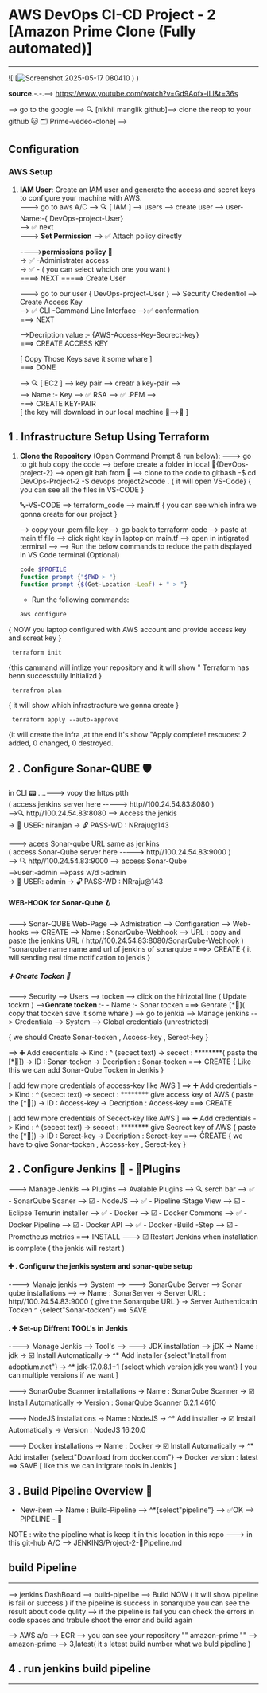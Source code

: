 # AWS DevOps CI-CD Project - 2 [Amazon Prime Clone (Fully automated)]
************************************************************************
![![![Screenshot 2025-05-17 080410](https://github.com/user-attachments/assets/b54d2bb1-9ca0-4d99-8da5-e17f0b28ca4e)
)
)

**source**.-.-.--> https://www.youtube.com/watch?v=Gd9Aofx-iLI&t=36s
 
 --> go to the google --> 🔍 [nikhil manglik github]--> clone the reop to your github 🐱 🗂️ Prime-vedeo-clone] -->  

## Configuration
### AWS Setup
1. **IAM User**: Create an IAM user and generate the access and secret keys to configure your machine with AWS.<br>
     ---> go to aws A/C --> 🔍 [ IAM ] --> users --> create user --> user-Name:-{ DevOps-project-User}<br>
        -->  ✅  next <br>
   ---> **Set Permission**
       --> ✅ Attach policy directly <br>
   
   ---->**permissions policy** 🔐<br>
      -> ✅ -Administrater access<br>
      -> ✅ - ( you can select whcich one you want )<br>
       ====> NEXT    =====> Create User<br>

   ---> go to our user { DevOps-project-User } --> Security Credentiol --> Create Access Key<br>
       --> ✅ CLI -Cammand Line Interface -->✅ confermation<br>
                                     ===> NEXT<br>
   
   -->Decription value :- {AWS-Access-Key-Secrect-key}<br>
                                    ===> CREATE ACCESS KEY<br>
   
   [ Copy Those Keys save it some whare ] <br>
                                   ===> DONE <br>
   
   --> 🔍 [ EC2 ] --> key pair --> creatr a key-pair --> <br>
      -->  Name :- Key   --> ✅ RSA --> ✅ .PEM --> <br>
                                   ===> CREATE KEY-PAIR<br>
   [ the key will download in our local machine 📁-->📄 ] <br>
   
## 1 . Infrastructure Setup Using Terraform

1. **Clone the Repository** (Open Command Prompt & run below):
   ---> go to git hub copy the code --> before create a folder in local 📁{DevOps-project-2}
    --> open git bah from 📁 --> clone to the code to gitbash
   -$ cd DevOps-Project-2 
   -$ devops project2>code . { it will open VS-Code}
     { you can see all the files in VS-CODE }

   🔤-VS-CODE  ==> terraform_code --> main.tf
   { you can see which infra we gonna create for our project }

   --> copy your .pem file key --> go back to terraform code --> paste at main.tf file
   --> click right key in laptop on main.tf --> open in intigrated terminal -->
   --> Run the below commands to reduce the path displayed in VS Code terminal (Optional)
     ```bash
     code $PROFILE
     function prompt {"$PWD > "}
     function prompt {$(Get-Location -Leaf) + " > "}
     ```
     - Run the following commands:
     ```bash
     aws configure
 { NOW you laptop configured with AWS account and provide access key and screat key }
 
     terraform init
  {this cammand will intlize your repository
  and it will show " Terraform has benn successfully Initializd }

     terrafrom plan
  { it will show which infrastracture we gonna create }
  
     terraform apply --auto-approve
  {it will create the infra ,at the end it's show "Apply complete! resouces: 2 added, 0 changed, 0 destroyed.  
 
     
 ## 2 . Configure Sonar-QUBE 🛡️

 in CLI 📟 ....---> vopy the https ptth<br>
 ( access jenkins server here -----> http//100.24.54.83:8080 )<br>
-->🔍 http//100.24.54.83:8080 --> Access the jenkis <br>
    -> 👤 USER: niranjan -> 🔓 PASS-WD : NRraju@143<br>

---> acees Sonar-qube URL same as jenkins <br>
    ( access Sonar-Qube server here -----> http//100.24.54.83:9000 )<br>
   --> 🔍 http//100.24.54.83:9000 --> access Sonar-Qube<br>
   -->user:-admin -->pass w/d :-admin<br>
   -> 👤 USER: admin -> 🔓 PASS-WD : NRraju@143  <br>

   #### WEB-HOOK for Sonar-Qube 🪝

   ---> Sonar-QUBE Web-Page --> Admistration --> Configaration --> Web-hooks
    ==> CREATE --> Name : SonarQube-Webhook
               --> URL  : copy and paste the jenkins URL ( http//100.24.54.83:8080/SonarQube-Webhook ) 
                        *sonarqube name name and url of jenkins of sonarqube         ===>> CREATE
              { it will sending real time notification to  jenkis }

#####  ➕ Create Tocken 🔑
---> Security --> Users --> tocken --> click on the hirizotal line ( Update tockrn )
  -->**Genrate tocken** :- 
    - Name :- Sonar tocken  ===> Genrate [*🔑]( copy that tocken save it some whare )
   --> go to jenkia --> Manage jenkins --> Credentiala --> System -->  Global credentials (unrestricted)

   { we should Create  Sonar-tocken , Access-key , Serect-key }
   
   ==> ➕ Add credentials 
      -> Kind : ^ (secect text)
      -> secect : ********( paste the  [*🔑])
      -> ID  : Sonar-tocken
      -> Decription : Sonar-tocken
                    ===> CREATE 
      { Like this we can add Sonar-Qube Tocken in Jenkis }
      
   [ add few more credentials of access-key like AWS ]
   ==> ➕ Add credentials 
      -> Kind : ^ (secect text)
      -> secect : ******** give access key of AWS ( paste the  [*🔑])
      -> ID  : Access-key
      -> Decription : Access-key
                    ===> CREATE 

   [ add few more credentials of Secect-key like AWS ]
   ==> ➕ Add credentials 
      -> Kind : ^ (secect text)
      -> secect : ******** give Secrect key of AWS ( paste the  [*🔑])
      -> ID  : Serect-key
      -> Decription : Serect-key
                    ===> CREATE 
      { we have to give Sonar-tocken , Access-key , Serect-key }    

 ## 2 .  Configure Jenkins 🤖  - 🔌Plugins

 ---> Manage Jenkis --> Plugins --> Avalable Plugins -->  🔍 serch bar
   --> ✅ - SonarQube Scaner
   --> ☑️ - NodeJS
   --> ✅ - Pipeline :Stage View
   --> ☑️ - Eclipse Temurin installer
   --> ✅ - Docker
   --> ☑️ - Docker Commons 
   --> ✅ - Docker Pipeline
   --> ☑️ - Docker API 
   --> ✅ - Docker -Build -Step
   --> ☑️ - Prometheus metrics 
                  ===> INSTALL 
         --->  ☑️ Restart Jenkins when installation is complete ( the jenkis will restart )

  #### ➕ . Configurw the jenkis system and sonar-qube setup
   ----> Manaje jenkis --> System --> 
      ---> SonarQube Server --> Sonar qube installations  -->
      -> Name : SonarServer
      -> Server URL : http//100.24.54.83:9000 { give the Sonarqube URL }
      -> Server Authenticatin Tocken ^ {select"Sonar-tocken"}
                                     ==> SAVE 

 #### . ➕  Set-up Diffrent TOOL's in Jenkis 
  ----> Manage Jenkis --> Tool's --> 
    ---> JDK installation -->  jDK
    -> Name : jdk
    -> ☑️ Install Automatically 
    -> ^* Add installer {select"Install from adoptium.net"}
    -> ^* jdk-17.0.8.1+1 {select which version jdk you want}
        [ you can multiple versions if we want ]
        
   ---> SonarQube Scanner installations 
     -> Name : SonarQube Scanner 
     -> ☑️ Install Automatically 
     -> Version : SonarQube Scanner 6.2.1.4610

   ---> NodeJS installations
     -> Name : NodeJS
     -> ^* Add installer
     -> ☑️ Install Automatically 
     -> Version : NodeJS 16.20.0

   ---> Docker  installations 
     -> Name : Docker
     -> ☑️ Install Automatically 
     ->  ^* Add installer {select"Download from docker.com"}
     -> Docker version : latest
                       ==> SAVE
    [ like this we can intigrate tools in Jenkis ]

## 3 . Build Pipeline Overview 🔁
 + New-item --> Name : Build-Pipeline --> ^*{select"pipeline"} --> ✅OK
   --> PIPELINE  - 🔁

NOTE : wite the pipeline what is keep it in  this location in this repo ---> in this git-hub A/C --> JENKINS/Project-2-🔁Pipeline.md

## build Pipeline 
******************

--> jenkins DashBoard --> build-pipelibe --> Build NOW  ( it will show pipeline is fail or success )
if the pipeline is success in sonarqube you can see the result about code qulity
--> if the pipeline is fail you can check the errors in code spaces and trabule shoot the error and build again 

--> AWS a/c --> ECR --> you can see your repository "" amazon-prime ""
 -->  amazon-prime  --> 3,latest( it s letest build number what we buld pipeline )

 ## 4 . run jenkins build pipeline 
 ______________________________
 
        
   
   
    
    
                   
                                                          
   




      
   




 
